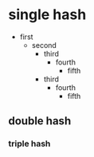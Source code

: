 # single hash
- first
  - second
    - third
      - fourth
        - fifth
    - third
      - fourth
        - fifth
## double hash
### triple hash
